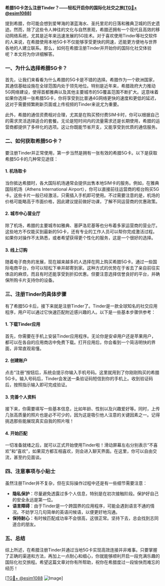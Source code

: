 **希腊5G卡怎么注册Tinder？——轻松开启你的国际化社交之旅[[TG💪+ @esim1088](https://t.me/s/esim1088)]**

提到希腊，你可能会想到爱琴海的湛蓝海水、圣托里尼的日落和雅典卫城的历史遗迹。然而，除了这些令人神往的文化与自然景观，希腊还拥有一个现代且高效的移动网络系统，尤其是近年来迅速发展的5G技术。对于喜欢使用Tinder等社交软件的人来说，在希腊使用本地5G卡不仅能够享受更快的网速，还能更方便地与世界各地的人建立联系。那么，如何在希腊注册Tinder并开始你的国际化社交体验呢？本文将为你详细解答。

### 一、为什么选择希腊5G卡？

首先，让我们来看看为什么希腊的5G卡是不错的选择。希腊作为一个欧洲国家，其通信基础设施在全球范围内处于领先地位。特别是近年来，希腊政府大力推动5G网络建设，使得首都雅典以及其他主要城市的5G覆盖范围不断扩大。这意味着如果你选择一张希腊5G卡，你将享受到比普通4G网络更快的速度和更低的延迟，这对于需要频繁刷新页面或上传视频的Tinder来说尤为重要。

此外，希腊的通信资费相对合理，尤其是在购买预付费SIM卡时，你可以根据自己的需求灵活选择适合的套餐。无论是短时间内的流量需求还是长期使用，希腊的运营商都提供了多样化的选项。这让你既能节省开支，又能享受到优质的通信服务。

### 二、如何获取希腊5G卡？

要注册Tinder并正常使用，第一步当然是拥有一张有效的希腊5G卡。以下是获取希腊5G卡的几种常见途径：

#### 1. **机场取卡**
当你抵达希腊时，各大国际机场通常会提供出售本地SIM卡的服务。例如，在雅典国际机场（Athens International Airport），你可以直接前往运营商的柜台购买5G卡。这些卡片一般已经激活，只需插入手机即可使用。不过需要注意的是，机场的价格可能略高于市面价格，因此建议提前做好功课，了解不同运营商的优惠政策。

#### 2. **城市中心营业厅**
除了机场，希腊的主要城市如雅典、塞萨洛尼基等也分布着多家运营商的营业厅。这些地方不仅能买到最新的5G卡，还有专业的工作人员可以帮你完成激活过程。如果你对操作不太熟悉，或者希望获得更个性化的服务，这是一个很好的选择。

#### 3. **线上订购**
随着电子商务的发展，现在越来越多的人选择在网上购买希腊5G卡。通过一些国际电商平台，你可以轻松下单并邮寄到家。这种方式的优势在于省去了亲自前往实体店的麻烦，而且有时还能享受到折扣优惠。但要注意选择信誉良好的平台，并确保所购卡片支持你的设备。

### 三、注册Tinder的具体步骤

有了希腊5G卡后，接下来就是注册Tinder了。Tinder是一款全球知名的社交应用程序，用户可以通过它快速匹配附近感兴趣的人。以下是一些基本步骤供参考：

#### 1. **下载Tinder应用**
首先，你需要在手机上安装Tinder应用程序。无论你是安卓用户还是苹果用户，都可以在各自的应用商店中免费下载。打开应用后，你会看到一个简洁明快的界面，非常直观易懂。

#### 2. **创建账户**
点击“注册”按钮后，系统会提示你输入手机号码。这里就用到了你刚刚购买的希腊5G卡。输入号码后，Tinder会发送一条验证码短信到你的手机上。收到验证码后，按照指示输入即可完成验证。

#### 3. **完善个人资料**
接下来，你需要填写一些基本信息，比如年龄、性别以及兴趣爱好等。同时，上传几张高质量的照片也是必不可少的，因为这是吸引他人注意的关键因素之一。记得挑选那些能展现真实自我的照片哦！

#### 4. **开始匹配**
一切准备就绪之后，就可以正式开始使用Tinder啦！滑动屏幕左右分别表示“不喜欢”和“喜欢”，如果双方都互相喜欢，则会进入聊天界面。在这里，你可以自由交流，甚至约见面谈。

### 四、注意事项与小贴士

虽然注册Tinder并不复杂，但在实际操作过程中还是有一些细节需要注意：

- **隐私保护**：尽量避免透露过多个人信息，特别是在初次接触阶段。保护好自己的安全永远是第一位。
- **语言障碍**：由于Tinder是一个跨国界的应用程序，可能会遇到语言不通的情况。不妨学习几句简单的英语问候语，以便更好地沟通。
- **保持耐心**：有时候匹配成功率不会很高，这很正常。坚持下去，总会找到志同道合的朋友。

### 五、总结

综上所述，在希腊注册Tinder并通过当地5G卡实现高效连接并非难事。只要掌握了正确的渠道和方法，再加上一点耐心和细心，你就能够顺利开启一段充满乐趣的国际化社交旅程。希望这篇文章对你有所帮助，祝你在希腊度过一段愉快而难忘的经历！

[[TG💪+ @esim1088](https://t.me/s/esim1088) ![Image](https://i.postimg.cc/4NQfJmqS/Snipaste-2025-05-13-00-14-12.png)]